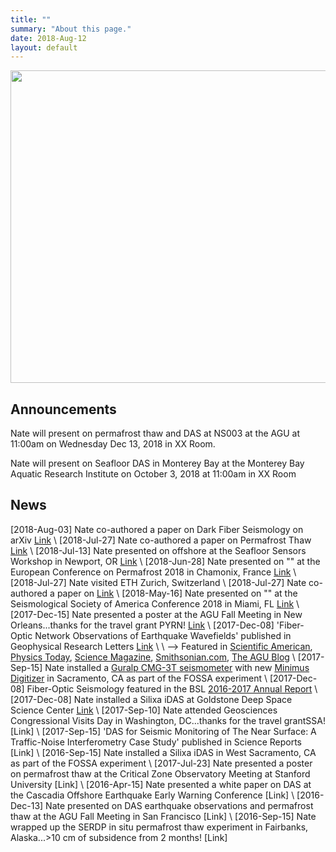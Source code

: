 ```yaml
---
title: ""
summary: "About this page."
date: 2018-Aug-12
layout: default
---
```

<img align="center" width="1000" height="500" src="assets/images/galapagos/isabellaPahoehoe.jpg">

## Announcements
Nate will present on permafrost thaw and DAS at NS003 at the AGU at 11:00am on Wednesday Dec 13, 2018 in XX Room.

Nate will present on Seafloor DAS in Monterey Bay at the Monterey Bay Aquatic Research Institute on October 3, 2018 at 11:00am in XX Room

## News
[2018-Aug-03] Nate co-authored a paper on Dark Fiber Seismology on arXiv [Link]()
\\
[2018-Jul-27] Nate co-authored a paper on Permafrost Thaw [Link]()
\\
[2018-Jul-13] Nate presented on offshore at the Seafloor Sensors Workshop in Newport, OR [Link]()
\\
[2018-Jun-28] Nate presented on "" at the European Conference on Permafrost 2018 in Chamonix, France [Link]()
\\
[2018-Jul-27] Nate visited ETH Zurich, Switzerland
\\
[2018-Jul-27] Nate co-authored a paper on  [Link]()
\\
[2018-May-16] Nate presented on "" at the Seismological Society of America Conference 2018 in Miami, FL [Link]()
\\
[2017-Dec-15]  Nate presented a poster at the AGU Fall Meeting in New Orleans...thanks for the travel grant PYRN! [Link]()
\\
[2017-Dec-08]  'Fiber-Optic Network Observations of Earthquake Wavefields' published in Geophysical Research Letters [Link](http://onlinelibrary.wiley.com/doi/10.1002/2017GL075722/full)
\\
\             \--> Featured in [Scientific American](https://www.scientificamerican.com/podcast/episode/dark-fiber-networks-can-sense-seismicity/), [Physics Today](http://physicstoday.scitation.org/do/10.1063/PT.6.1.20180108a/full/), [Science Magazine](http://science.sciencemag.org/content/358/6369/1398.7), [Smithsonian.com](https://www.smithsonianmag.com/innovation/could-fiber-optics-detect-earthquakes-180967585/), [The AGU Blog](https://blogs.agu.org/geospace/2017/12/05/dark-fiber-using-sensors-beneath-our-feet-to-tell-us-about-earthquakes-water-and-other-geophysical-phenomenon/)
\\
[2017-Sep-15]  Nate installed a [Guralp CMG-3T seismometer](http://www.guralp.com/products/instruments/guralp-3-series) with new [Minimus Digitizer](http://www.guralp.com/products/data-acquisition/guralp-minimus) in Sacramento, CA as part of the FOSSA experiment
\\
[2017-Dec-08]  Fiber-Optic Seismology featured in the BSL [2016-2017 Annual Report](https://issuu.com/berkeleyseismologylab/docs/bslannualreport_2016-2017)
\\
[2017-Dec-08]  Nate installed a Silixa iDAS at Goldstone Deep Space Science Center [Link](https://www.gdscc.nasa.gov/)
\\
[2017-Sep-10]  Nate attended Geosciences Congressional Visits Day in Washington, DC...thanks for the travel grantSSA! [Link]
\\
[2017-Sep-15]  'DAS for Seismic Monitoring of The Near Surface: A Traffic-Noise Interferometry Case Study' published in Science Reports [Link]
\\
[2016-Sep-15]  Nate installed a Silixa iDAS in West Sacramento, CA as part of the FOSSA experiment
\\
[2017-Jul-23]  Nate presented a poster on permafrost thaw at the Critical Zone Observatory Meeting at Stanford University [Link]
\\
[2016-Apr-15]  Nate presented a white paper on DAS at the Cascadia Offshore Earthquake Early Warning Conference [Link]
\\
[2016-Dec-13]  Nate presented on DAS earthquake observations and permafrost thaw at the AGU Fall Meeting in San Francisco [Link]
\\
[2016-Sep-15]  Nate wrapped up the SERDP in situ permafrost thaw experiment in Fairbanks, Alaska...>10 cm of subsidence from 2 months! [Link]
